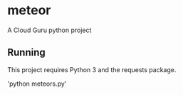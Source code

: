 # meteor
A Cloud Guru python project

## Running

This project requires Python 3 and the requests package.

'python meteors.py'
